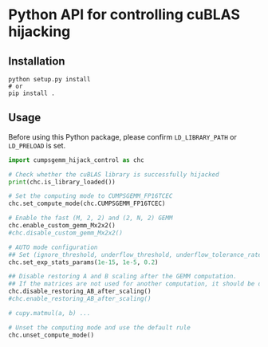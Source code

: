 # Python API for controlling cuBLAS hijacking

## Installation
```
python setup.py install
# or
pip install .
```

## Usage
Before using this Python package, please confirm `LD_LIBRARY_PATH` or `LD_PRELOAD` is set.
```python
import cumpsgemm_hijack_control as chc

# Check whether the cuBLAS library is successfully hijacked
print(chc.is_library_loaded())

# Set the computing mode to CUMPSGEMM_FP16TCEC
chc.set_compute_mode(chc.CUMPSGEMM_FP16TCEC)

# Enable the fast (M, 2, 2) and (2, N, 2) GEMM
chc.enable_custom_gemm_Mx2x2()
#chc.disable_custom_gemm_Mx2x2()

# AUTO mode configuration
## Set (ignore_threshold, underflow_threshold, underflow_tolerance_rate)
chc.set_exp_stats_params(1e-15, 1e-5, 0.2)

## Disable restoring A and B scaling after the GEMM computation.
## If the matrices are not used for another computation, it should be disabled
chc.disable_restoring_AB_after_scaling()
#chc.enable_restoring_AB_after_scaling()

# cupy.matmul(a, b) ...

# Unset the computing mode and use the default rule
chc.unset_compute_mode()
```
